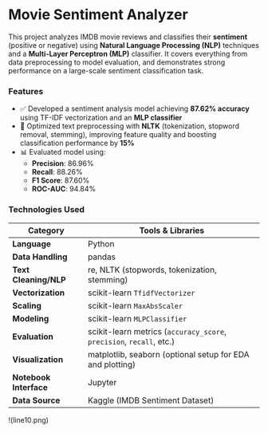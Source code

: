 # Movie Sentiment Analyzer

This project analyzes IMDB movie reviews and classifies their **sentiment** (positive or negative) using **Natural Language Processing (NLP)** techniques and a **Multi-Layer Perceptron (MLP)** classifier. It covers everything from data preprocessing to model evaluation, and demonstrates strong performance on a large-scale sentiment classification task.

### Features
- ✅ Developed a sentiment analysis model achieving **87.62% accuracy** using TF-IDF vectorization and an **MLP classifier**
- 🔧 Optimized text preprocessing with **NLTK** (tokenization, stopword removal, stemming), improving feature quality and boosting classification performance by **15%**
- 📊 Evaluated model using:
  - **Precision**: 86.96%
  - **Recall**: 88.26%
  - **F1 Score**: 87.60%
  - **ROC-AUC**: 94.84%

### Technologies Used

| Category               | Tools & Libraries                                                      |
|------------------------|------------------------------------------------------------------------|
| **Language**           | Python                                                                 |
| **Data Handling**      | pandas                                                                 |
| **Text Cleaning/NLP**  | re, NLTK (stopwords, tokenization, stemming)                           |
| **Vectorization**      | scikit-learn `TfidfVectorizer`                                         |
| **Scaling**            | scikit-learn `MaxAbsScaler`                                            |
| **Modeling**           | scikit-learn `MLPClassifier`                                           |
| **Evaluation**         | scikit-learn metrics (`accuracy_score`, `precision`, `recall`, etc.)   |
| **Visualization**      | matplotlib, seaborn (optional setup for EDA and plotting)              |
| **Notebook Interface** | Jupyter                                                                |
| **Data Source**        | Kaggle (IMDB Sentiment Dataset)                                        |

!(line10.png)
